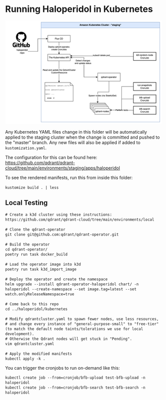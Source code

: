 # Running Haloperidol in Kubernetes

![A diagram of how this code runs in the staging Kubernetes cluster](./k8s-diagram.png "How this code runs in the staging Kubernetes cluster")

Any Kubernetes YAML files change in this folder will be automatically applied
to the staging cluster when the change is committed and pushed to the "master" branch. Any new files will also be applied if added to `kustomization.yaml`.

The configuration for this can be found here: https://github.com/qdrant/qdrant-cloud/tree/main/environments/staging/apps/haloperidol

To see the rendered manifests, run this from inside this folder:

`kustomize build . | less`

## Local Testing

```
# Create a k3d cluster using these instructions: https://github.com/qdrant/qdrant-cloud/tree/main/environments/local

# Clone the qdrant-operator
git clone git@github.com:qdrant/qdrant-operator.git

# Build the operator
cd qdrant-operator/
poetry run task docker_build

# Load the operator image into k3d
poetry run task k3d_import_image

# Deploy the operator and create the namespace
helm upgrade --install qdrant-operator-haloperidol chart/ -n haloperidol --create-namespace --set image.tag=latest --set watch.onlyReleaseNamespace=true

# Come back to this repo
cd ../haloperidol/kubernetes

# Modify qdrantcluster.yaml to spawn fewer nodes, use less resources,
# and change every instance of "general-purpose-small" to "free-tier" (to match the default node taints/tolerations we use for local development).
# Otherwise the Qdrant nodes will get stuck in "Pending".
vim qdrantcluster.yaml

# Apply the modified manifests
kubectl apply -k .
```

You can trigger the cronjobs to run on-demand like this:

```
kubectl create job --from=cronjob/bfb-upload test-bfb-upload -n haloperidol
kubectl create job --from=cronjob/bfb-search test-bfb-search -n haloperidol
```
